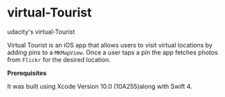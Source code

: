 # virtual-Tourist
udacity's virtual-Tourist

Virtual Tourist is an iOS app that allows users to visit virtual locations by adding pins to a `MKMapView`. Once a user taps a pin the app fetches photos from `Flickr` for the desired location.

**Prerequisites**

It was built using Xcode Version 10.0 (10A255)along with Swift 4.



